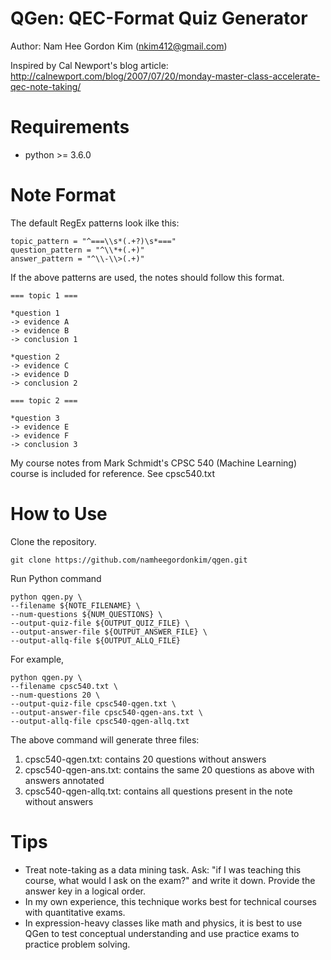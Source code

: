 # QGen: QEC-Format Quiz Generator

Author: Nam Hee Gordon Kim (nkim412@gmail.com)

Inspired by Cal Newport's blog article: http://calnewport.com/blog/2007/07/20/monday-master-class-accelerate-qec-note-taking/

# Requirements

* python >= 3.6.0

# Note Format

The default RegEx patterns look ilke this:

```buildoutcfg
topic_pattern = "^===\\s*(.+?)\s*==="
question_pattern = "^\\*+(.+)"
answer_pattern = "^\\-\\>(.+)"
```

If the above patterns are used, the notes should follow this format.

```buildoutcfg
=== topic 1 ===

*question 1
-> evidence A
-> evidence B
-> conclusion 1

*question 2
-> evidence C
-> evidence D
-> conclusion 2

=== topic 2 ===

*question 3
-> evidence E
-> evidence F
-> conclusion 3

```

My course notes from Mark Schmidt's CPSC 540 (Machine Learning) course is included for reference. See cpsc540.txt

# How to Use

Clone the repository.

```buildoutcfg
git clone https://github.com/namheegordonkim/qgen.git
```

Run Python command

```buildoutcfg
python qgen.py \
--filename ${NOTE_FILENAME} \
--num-questions ${NUM_QUESTIONS} \
--output-quiz-file ${OUTPUT_QUIZ_FILE} \
--output-answer-file ${OUTPUT_ANSWER_FILE} \
--output-allq-file ${OUTPUT_ALLQ_FILE}
```

For example,

```buildoutcfg
python qgen.py \
--filename cpsc540.txt \
--num-questions 20 \
--output-quiz-file cpsc540-qgen.txt \
--output-answer-file cpsc540-qgen-ans.txt \
--output-allq-file cpsc540-qgen-allq.txt
```

The above command will generate three files:
1. cpsc540-qgen.txt: contains 20 questions without answers
2. cpsc540-qgen-ans.txt: contains the same 20 questions as above with answers annotated
3. cpsc540-qgen-allq.txt: contains all questions present in the note without answers

# Tips

* Treat note-taking as a data mining task. Ask: "if I was teaching this course, what would I ask on the exam?" and write it down. Provide the answer key in a logical order.
* In my own experience, this technique works best for technical courses with quantitative exams.
* In expression-heavy classes like math and physics, it is best to use QGen to test conceptual understanding and use practice exams to practice problem solving.
